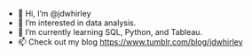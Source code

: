 - 👋 Hi, I’m @jdwhirley
- 👀 I’m interested in data analysis.
- 🌱 I’m currently learning SQL, Python, and Tableau.
- 📫 Check out my blog https://www.tumblr.com/blog/jdwhirley

<!---
jdwhirley/jdwhirley is a ✨ special ✨ repository because its `README.md` (this file) appears on your GitHub profile.
You can click the Preview link to take a look at your changes.
--->
